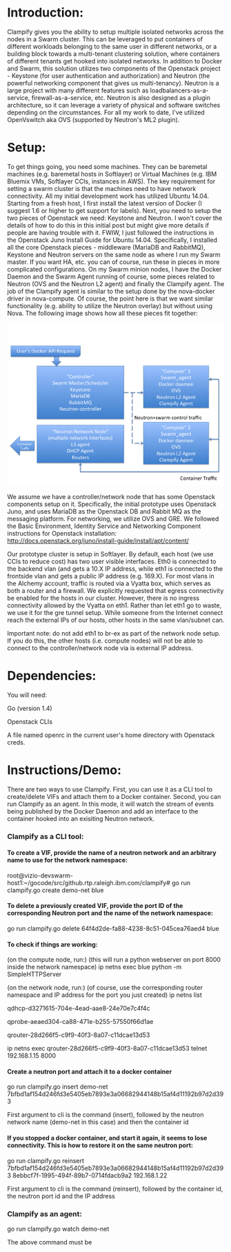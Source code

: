 # Introduction:

Clampify gives you the ability to setup multiple isolated networks across the nodes in a Swarm cluster. This can be leveraged to put containers of different workloads belonging to the same user in different networks, or a building block towards a multi-tenant clustering solution, where containers of different tenants get hooked into isolated networks. In addition to Docker and Swarm, this solution utilizes two components of the Openstack project - Keystone (for user authentication and authorization) and Neutron (the powerful networking component that gives us multi-tenancy). Neutron is a large project with many different features such as loadbalancers-as-a-service, firewall-as-a-service, etc. Neutron is also designed as a plugin architecture, so it can leverage a variety of physical and software switches depending on the circumstances. For all my work to date, I've utilized OpenVswitch aka OVS (supported by Neutron's ML2 plugin).

# Setup:

To get things going, you need some machines. They can be baremetal machines (e.g. baremetal hosts in Softlayer) or Virtual Machines (e.g. IBM Bluemix VMs, Softlayer CCIs, instances in AWS). The key requirement for setting a swarm cluster is that the machines need to have network connectivity. All my initial development work has utilized Ubuntu 14.04. Starting from a fresh host, I first install the latest version of Docker (I suggest 1.6 or higher to get support for labels). Next, you need to setup the two pieces of Openstack we need: Keystone and Neutron. I won't cover the details of how to do this in this initial post but might give more details if people are having trouble with it. FWIW, I just followed the instructions in the Openstack Juno Install Guide for Ubuntu 14.04. Specifically, I installed all the core Openstack pieces - middleware (MariaDB and RabbitMQ), Keystone and Neutron servers on the same node as where I run my Swarm master. If you want HA, etc. you can of course, run these in pieces in more complicated configurations. On my Swarm minion nodes, I have the Docker Daemon and the Swarm Agent running of course, some pieces related to Neutron (OVS and the Neutron L2 agent) and finally the Clampify agent. The job of the Clampify agent is similar to the setup done by the nova-docker driver in nova-compute. Of course, the point here is that we want similar functionality (e.g. ability to utilize the Neutron overlay) but without using Nova. The following image shows how all these pieces fit together:

![Architecture for Proof of concept](clampify_arch.png)



We assume we have a controller/network node that has some Openstack components setup on it. Specifically, the initial prototype uses Openstack Juno, and uses MariaDB as the Openstack DB and Rabbit MQ as the messaging platform. For networking, we utilize OVS and GRE. We followed the Basic Environment, Identity Service and Networking Component instructions for Openstack installation:
http://docs.openstack.org/juno/install-guide/install/apt/content/

Our prototype cluster is setup in Softlayer. By default, each host (we use CCIs to reduce cost) has two user visible interfaces. Eth0 is connected to the backend vlan (and gets a 10.X IP address, while eth1 is connected to the frontside vlan and gets a public IP address (e.g. 169.X). For most vlans in the Alchemy account, traffic is routed via a Vyatta box, which serves as both a router and a firewall. We explicitly requested that egress connectivity be enabled for the hosts in our cluster. However, there is no ingress connectivity allowed by the Vyatta on eth1. Rather than let eth1 go to waste, we use it for the gre tunnel setup. While someone from the Internet connect reach the external IPs of our hosts, other hosts in the same vlan/subnet can.  

Important note: do not add eth1 to br-ex as part of the network node setup. If you do this, the other hosts (i.e. compute nodes) will not be able to connect to the controller/network node via is external IP address.

# Dependencies:

You will need:

Go (version 1.4)

Openstack CLIs

A file named openrc in the current user's home directory with Openstack creds.

# Instructions/Demo:

There are two ways to use Clampify. First, you can use it as a CLI tool to create/delete VIFs and attach them to a Docker container. Second, you can run Clampify as an agent. In this mode, it will watch the stream of events being published by the Docker Daemon and add an interface to the container hooked into an exisiting Neutron network.

### Clampify as a CLI tool:

#### To create a VIF, provide the name of a neutron network and an arbitrary name to use for the network namespace:

root@vizio-devswarm-host1:~/gocode/src/github.rtp.raleigh.ibm.com/clampify# go run clampify.go create demo-net blue

#### To delete a previously created VIF, provide the port ID of the corresponding Neutron port and the name of the network namespace:

go run clampify.go delete 64f4d2de-fa88-4238-8c51-045cea76aed4 blue

#### To check if things are working:
(on the compute node, run:)
(this will run a python webserver on port 8000 inside the network namespace)
ip netns exec blue python -m SimpleHTTPServer

(on the network node, run:)
(of course, use the corresponding router namespace and IP address for the port you just created)
ip netns list

qdhcp-d3271615-704e-4ead-aae8-24e70e7c4f4c

qprobe-aeaed304-ca88-471e-b255-57550f66d1ae

qrouter-28d266f5-c9f9-40f3-8a07-c11dcae13d53

ip netns exec qrouter-28d266f5-c9f9-40f3-8a07-c11dcae13d53 telnet 192.168.1.15 8000

#### Create a neutron port and attach it to a docker container

go run clampify.go insert demo-net 7bfbd1af154d246fd3e5405eb7893e3a06682944148b15af4d11192b97d2d393

First argument to cli is the command (insert), followed by the neutron network name (demo-net in this case) and then the container id

#### If you stopped a docker container, and start it again, it seems to lose connectivity. This is how to restore it on the same neutron port:

go run clampify.go reinsert 7bfbd1af154d246fd3e5405eb7893e3a06682944148b15af4d11192b97d2d393 8ebbcf7f-1995-494f-89b7-0714fdacb9a2 192.168.1.22

First argument to cli is the command (reinsert), followed by the container id, the neutron port id and the IP address

### Clampify as an agent:

go run clampify.go watch demo-net

The above command must be 